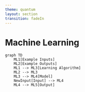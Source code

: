 ```yaml
---
theme: quantum
layout: section
transition: fadeIn
---
```


# Machine Learning

```mermaid
graph TD
    ML1[Example Inputs]
    ML2[Example Outputs]
    ML1 --> ML3[Learning Algorithm]
    ML2 --> ML3
    ML3 --> ML4[Model]
    NewInput[Input] --> ML4
    ML4 --> ML5[Output]
```